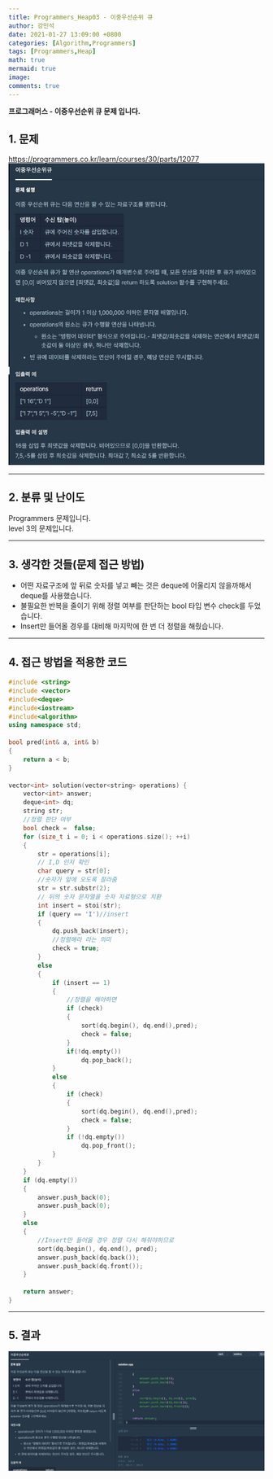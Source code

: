 ```yaml
---
title: Programmers_Heap03 - 이중우선순위 큐
author: 강민석
date: 2021-01-27 13:09:00 +0800
categories: [Algorithm,Programmers]
tags: [Programmers,Heap]
math: true
mermaid: true
image: 
comments: true
---
```


**프로그래머스 - 이중우선순위 큐 문제 입니다.**

## 1. 문제
<https://programmers.co.kr/learn/courses/30/parts/12077>
![](/assets/img/sample/Programmers/HEAP_03/Problem.JPG)  



-----  

## 2. 분류 및 난이도

Programmers 문제입니다.  
level 3의 문제입니다.  

-----  

## 3. 생각한 것들(문제 접근 방법)

- 어떤 자료구조에 앞 뒤로 숫자를 넣고 빼는 것은 deque에 어울리지 않을까해서 deque를 사용했습니다. 
- 불필요한 반복을 줄이기 위해 정렬 여부를 판단하는 bool 타입 변수 check를 두었습니다.
- Insert만 들어올 경우를 대비해 마지막에 한 번 더 정렬을 해줬습니다.

-----  

## 4. 접근 방법을 적용한 코드

```c++
#include <string>
#include <vector>
#include<deque>
#include<iostream>
#include<algorithm>
using namespace std;

bool pred(int& a, int& b)
{
    return a < b;
}

vector<int> solution(vector<string> operations) {
    vector<int> answer;
    deque<int> dq;
    string str;
    //정렬 판단 여부
    bool check =  false;
    for (size_t i = 0; i < operations.size(); ++i)
    {
        str = operations[i];
        // I,D 인지 확인
        char query = str[0];
        //숫자가 앞에 오도록 잘라줌
        str = str.substr(2);
        // 뒤의 숫자 문자열을 숫자 자료형으로 치환
        int insert = stoi(str);
        if (query == 'I')//insert
        {
            dq.push_back(insert);
            //정렬해라 라는 의미
            check = true;
        }
        else
        {
            if (insert == 1)
            {
                //정렬을 해야하면
                if (check)
                {
                    sort(dq.begin(), dq.end(),pred);
                    check = false;
                }
                if(!dq.empty())
                    dq.pop_back();
            }
            else
            {
                if (check)
                {
                    sort(dq.begin(), dq.end(),pred);
                    check = false;
                }
                if (!dq.empty())
                    dq.pop_front();
            }
        }
    }
    if (dq.empty())
    {
        answer.push_back(0);
        answer.push_back(0);
    }
    else
    {
        //Insert만 들어올 경우 정렬 다시 해줘야하므로
        sort(dq.begin(), dq.end(), pred);
        answer.push_back(dq.back());
        answer.push_back(dq.front());
    }

    return answer;
}
```
-----

## 5. 결과

![](/assets/img/sample/Programmers/HEAP_03/result.JPG)











 